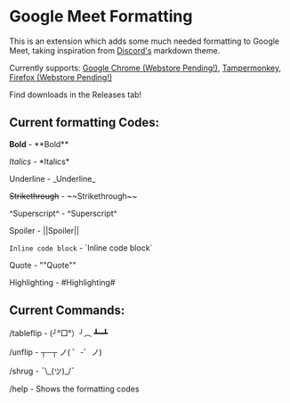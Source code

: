 # Google Meet Formatting
This is an extension which adds some much needed formatting to Google Meet, taking inspiration from [Discord's](https://discord.com) markdown theme.


Currently supports: [Google Chrome (Webstore Pending!)](https://chrome.google.com/webstore/detail/ohkikbaddjhnjcifcolepmbkienojiph/preview), [Tampermonkey](https://greasyfork.org/en/scripts/423718-google-meet-formatting), [Firefox (Webstore Pending!)](https://addons.mozilla.org/en-US/firefox/addon/google-meet-formatting/)

Find downloads in the Releases tab!

## Current formatting Codes:
**Bold** - \*\*Bold\*\*

*Italics* - \*Italics\*

Underline - \_Underline\_

~~Strikethrough~~ - \~\~Strikethrough\~\~

^Superscript^ - \^Superscript\^

Spoiler - ||Spoiler||

`Inline code block` - \`Inline code block\`

Quote - ""Quote""

Highlighting - #Highlighting#

## Current Commands:
/tableflip - (╯°□°）╯︵ ┻━┻

/unflip - ┬─┬ ノ( ゜-゜ノ)

/shrug - ¯\\\_(ツ)\_/¯

/help - Shows the formatting codes
